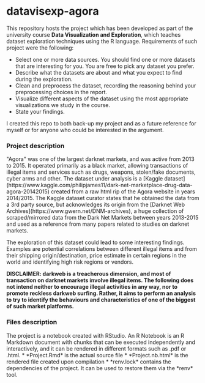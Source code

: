 # datavisexp-agora

This repository hosts the project which has been developed as part of the university course **Data Visualization and Exploration**, which teaches dataset exploration techniques
using the R language.
Requirements of such project were the following:

* Select one or more data sources. You should find one or more datasets that are interesting for you. You are free to pick any dataset you prefer.
* Describe what the datasets are about and what you expect to find during the exploration.
* Clean and preprocess the dataset, recording the reasoning behind your preprocessing choices in the report.
* Visualize different aspects of the dataset using the most appropriate visualizations we study in the course.
* State your findings.

I created this repo to both back-up my project and as a future reference for myself or for anyone who could be interested in the argument.

 <h3>Project description</h3>
"Agora" was one of the largest darknet markets, and was active from 2013 to 2015. 
It operated primarily as a black market, allowing transactions of illegal items and services such as drugs, weapons, stolen/fake documents, cyber arms and other.
The dataset under analysis is a [Kaggle dataset](https://www.kaggle.com/philipjames11/dark-net-marketplace-drug-data-agora-20142015) 
created from a raw html rip of the Agora website in years 2014/2015.
The Kaggle dataset curator states that he obtained the data from a 3rd party source, but acknowledges its origin from the [Darknet Web Archives](https://www.gwern.net/DNM-archives), 
a huge collection of scraped/mirrored data from the Dark Net Markets between years 2013-2015 and used as a reference from many papers related to studies on darknet markets. 

The exploration of this dataset could lead to some interesting findings. Examples are potential correlations between different illegal items and from their shipping origin/destination, price estimate in certain regions in the world and identifying high risk regions or vendors.

**DISCLAIMER: darkweb is a treacherous dimension, and most of transaction on darknet markets involve illegal items. The following does not intend neither to encourage illegal activities in any way, nor to promote reckless darkweb surfing. 
Rather, it aims to perform an analysis to try to identify the behaviours and characteristics of one of the biggest of such market platforms.**


<h3> Files description </h3>
The project is a notebook created with RStudio. An R Notebook is an R Markdown document with chunks that can be executed independently and interactively, and it can be rendered in different formats such as .pdf or .html.
* *Project.Rmd* is the actual source file
* *Project.nb.html* is the rendered file created upon compilation
* *renv.lock* contains the dependencies of the project. It can be used to restore them via the *renv* tool.
